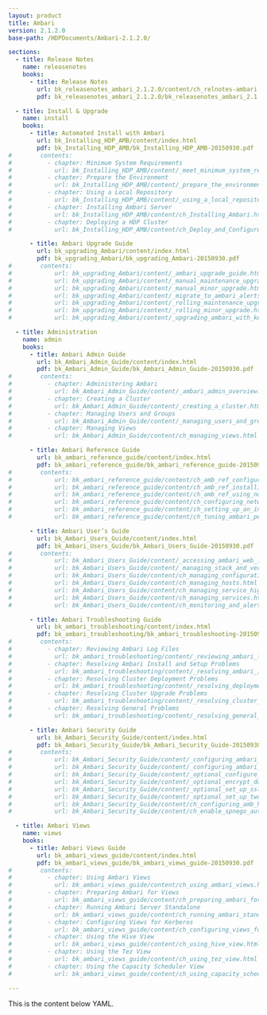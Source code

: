 ```yaml
---
layout: product
title: Ambari
version: 2.1.2.0
base-path: /HDPDocuments/Ambari-2.1.2.0/

sections:
  - title: Release Notes
    name: releasenotes
    books:
      - title: Release Notes
        url: bk_releasenotes_ambari_2.1.2.0/content/ch_relnotes-ambari-2.1.2.0.html
        pdf: bk_releasenotes_ambari_2.1.2.0/bk_releasenotes_ambari_2.1.2.0-20150930.pdf

  - title: Install & Upgrade
    name: install
    books:
      - title: Automated Install with Ambari
        url: bk_Installing_HDP_AMB/content/index.html
        pdf: bk_Installing_HDP_AMB/bk_Installing_HDP_AMB-20150930.pdf
#        contents:
#          - chapter: Minimum System Requirements
#            url: bk_Installing_HDP_AMB/content/_meet_minimum_system_requirements.html
#          - chapter: Prepare the Environment
#            url: bk_Installing_HDP_AMB/content/_prepare_the_environment.html
#          - chapter: Using a Local Repository
#            url: bk_Installing_HDP_AMB/content/_using_a_local_repository.html
#          - chapter: Installing Ambari Server
#            url: bk_Installing_HDP_AMB/content/ch_Installing_Ambari.html
#          - chapter: Deploying a HDP Cluster
#            url: bk_Installing_HDP_AMB/content/ch_Deploy_and_Configure_a_HDP_Cluster.html

      - title: Ambari Upgrade Guide
        url: bk_upgrading_Ambari/content/index.html
        pdf: bk_upgrading_Ambari/bk_upgrading_Ambari-20150930.pdf
#        contents:
#            url: bk_upgrading_Ambari/content/_ambari_upgrade_guide.html
#            url: bk_upgrading_Ambari/content/_manual_maintenance_upgrade.html
#            url: bk_upgrading_Ambari/content/_manual_minor_upgrade.html
#            url: bk_upgrading_Ambari/content/_migrate_to_ambari_alerts_and_metrics.html
#            url: bk_upgrading_Ambari/content/_rolling_maintenance_upgrade.html
#            url: bk_upgrading_Ambari/content/_rolling_minor_upgrade.html
#            url: bk_upgrading_Ambari/content/_upgrading_ambari_with_kerb_cluster.html

  - title: Administration
    name: admin
    books:
      - title: Ambari Admin Guide
        url: bk_Ambari_Admin_Guide/content/index.html
        pdf: bk_Ambari_Admin_Guide/bk_Ambari_Admin_Guide-20150930.pdf
#        contents:
#          - chapter: Administering Ambari
#            url: bk_Ambari_Admin_Guide/content/_ambari_admin_overview.html
#          - chapter: Creating a Cluster
#            url: bk_Ambari_Admin_Guide/content/_creating_a_cluster.html
#          - chapter: Managing Users and Groups
#            url: bk_Ambari_Admin_Guide/content/_managing_users_and_groups.html
#          - chapter: Managing Views
#            url: bk_Ambari_Admin_Guide/content/ch_managing_views.html

      - title: Ambari Reference Guide
        url: bk_ambari_reference_guide/content/index.html
        pdf: bk_ambari_reference_guide/bk_ambari_reference_guide-20150930.pdf
#        contents:
#            url: bk_ambari_reference_guide/content/ch_amb_ref_configuring_ambari_metrics.html
#            url: bk_ambari_reference_guide/content/ch_amb_ref_installing_ambari_agents_manually.html
#            url: bk_ambari_reference_guide/content/ch_amb_ref_using_non_default_databases.html
#            url: bk_ambari_reference_guide/content/ch_configuring_network_port_numbers.html
#            url: bk_ambari_reference_guide/content/ch_setting_up_an_internet_proxy_server_for_ambari.html
#            url: bk_ambari_reference_guide/content/ch_tuning_ambari_performance.html

      - title: Ambari User’s Guide
        url: bk_Ambari_Users_Guide/content/index.html
        pdf: bk_Ambari_Users_Guide/bk_Ambari_Users_Guide-20150930.pdf
#        contents:
#            url: bk_Ambari_Users_Guide/content/_accessing_ambari_web_.html
#            url: bk_Ambari_Users_Guide/content/_managing_stack_and_versions.html
#            url: bk_Ambari_Users_Guide/content/ch_managing_configurations.html
#            url: bk_Ambari_Users_Guide/content/ch_managing_hosts.html
#            url: bk_Ambari_Users_Guide/content/ch_managing_service_high_availability.html
#            url: bk_Ambari_Users_Guide/content/ch_managing_services.html
#            url: bk_Ambari_Users_Guide/content/ch_monitoring_and_alerts.html

      - title: Ambari Troubleshooting Guide
        url: bk_ambari_troubleshooting/content/index.html
        pdf: bk_ambari_troubleshooting/bk_ambari_troubleshooting-20150930.pdf
#        contents:
#          - chapter: Reviewing Ambari Log Files
#            url: bk_ambari_troubleshooting/content/_reviewing_ambari_log_files.html
#          - chapter: Resolving Ambari Install and Setup Problems
#            url: bk_ambari_troubleshooting/content/_resolving_ambari_install_and_setup_problems.html
#          - chapter: Resolving Cluster Deployment Problems
#            url: bk_ambari_troubleshooting/content/_resolving_deployment_problems.html
#          - chapter: Resolving Cluster Upgrade Problems
#            url: bk_ambari_troubleshooting/content/_resolving_cluster_upgrade_problems.html
#          - chapter: Resolving General Problems
#            url: bk_ambari_troubleshooting/content/_resolving_general_problems.html

      - title: Ambari Security Guide
        url: bk_Ambari_Security_Guide/content/index.html
        pdf: bk_Ambari_Security_Guide/bk_Ambari_Security_Guide-20150930.pdf
#        contents:
#            url: bk_Ambari_Security_Guide/content/_configuring_ambari_for_ldap_or_active_directory_authentication.html
#            url: bk_Ambari_Security_Guide/content/_configuring_ambari_for_non-root.html
#            url: bk_Ambari_Security_Guide/content/_optional_configure_ciphers_and_protocols_for_ambari_server.html
#            url: bk_Ambari_Security_Guide/content/_optional_encrypt_database_and_ldap_passwords.html
#            url: bk_Ambari_Security_Guide/content/_optional_set_up_ssl_for_ambari.html
#            url: bk_Ambari_Security_Guide/content/_optional_set_up_two-way_ssl_between_ambari_server_and_ambari_agents.html
#            url: bk_Ambari_Security_Guide/content/ch_configuring_amb_hdp_for_kerberos.html
#            url: bk_Ambari_Security_Guide/content/ch_enable_spnego_auth_for_hadoop.html

  - title: Ambari Views
    name: views
    books:
      - title: Ambari Views Guide
        url: bk_ambari_views_guide/content/index.html
        pdf: bk_ambari_views_guide/bk_ambari_views_guide-20150930.pdf
#        contents:
#          - chapter: Using Ambari Views
#            url: bk_ambari_views_guide/content/ch_using_ambari_views.html
#          - chapter: Preparing Ambari for Views
#            url: bk_ambari_views_guide/content/ch_preparing_ambari_for_views.html
#          - chapter: Running Ambari Server Standalone
#            url: bk_ambari_views_guide/content/ch_running_ambari_standalone.html
#          - chapter: Configuring Views for Kerberos
#            url: bk_ambari_views_guide/content/ch_configuring_views_for_kerberos.html
#          - chapter: Using the Hive View
#            url: bk_ambari_views_guide/content/ch_using_hive_view.html
#          - chapter: Using the Tez View
#            url: bk_ambari_views_guide/content/ch_using_tez_view.html
#          - chapter: Using the Capacity Scheduler View
#            url: bk_ambari_views_guide/content/ch_using_capacity_scheduler_view.html

---
```


This is the content below YAML.
